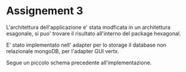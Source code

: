 # Assignement 3

L'architettura dell'applicazione e' stata modficata in un architettura esagonale, si puo' trovare il risultato all'interno del package hexagonal.

E' stato implementato nell' adapter per lo storage il database non relazionale mongoDB, per l'adapter GUI vertx.

Segue un piccolo schema precedente all'implementazione.
